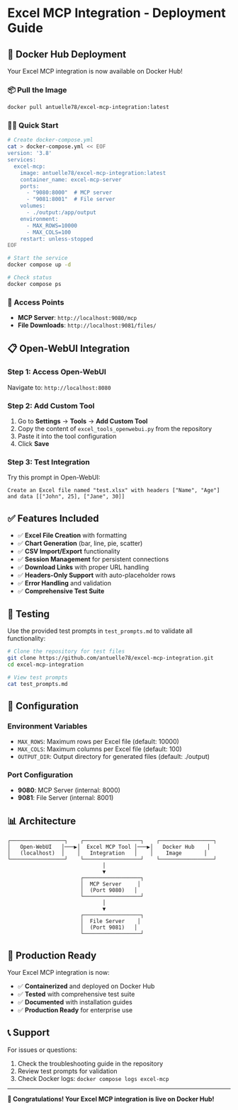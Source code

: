 # Excel MCP Integration - Deployment Guide

## 🚀 Docker Hub Deployment

Your Excel MCP integration is now available on Docker Hub!

### 📦 Pull the Image
```bash
docker pull antuelle78/excel-mcp-integration:latest
```

### 🏃‍♂️ Quick Start
```bash
# Create docker-compose.yml
cat > docker-compose.yml << EOF
version: '3.8'
services:
  excel-mcp:
    image: antuelle78/excel-mcp-integration:latest
    container_name: excel-mcp-server
    ports:
      - "9080:8000"  # MCP server
      - "9081:8001"  # File server
    volumes:
      - ./output:/app/output
    environment:
      - MAX_ROWS=10000
      - MAX_COLS=100
    restart: unless-stopped
EOF

# Start the service
docker compose up -d

# Check status
docker compose ps
```

### 🔗 Access Points
- **MCP Server**: `http://localhost:9080/mcp`
- **File Downloads**: `http://localhost:9081/files/`

## 📋 Open-WebUI Integration

### Step 1: Access Open-WebUI
Navigate to: `http://localhost:8080`

### Step 2: Add Custom Tool
1. Go to **Settings** → **Tools** → **Add Custom Tool**
2. Copy the content of `excel_tools_openwebui.py` from the repository
3. Paste it into the tool configuration
4. Click **Save**

### Step 3: Test Integration
Try this prompt in Open-WebUI:
```
Create an Excel file named "test.xlsx" with headers ["Name", "Age"] and data [["John", 25], ["Jane", 30]]
```

## ✅ Features Included

- ✅ **Excel File Creation** with formatting
- ✅ **Chart Generation** (bar, line, pie, scatter)
- ✅ **CSV Import/Export** functionality
- ✅ **Session Management** for persistent connections
- ✅ **Download Links** with proper URL handling
- ✅ **Headers-Only Support** with auto-placeholder rows
- ✅ **Error Handling** and validation
- ✅ **Comprehensive Test Suite**

## 🧪 Testing

Use the provided test prompts in `test_prompts.md` to validate all functionality:

```bash
# Clone the repository for test files
git clone https://github.com/antuelle78/excel-mcp-integration.git
cd excel-mcp-integration

# View test prompts
cat test_prompts.md
```

## 🔧 Configuration

### Environment Variables
- `MAX_ROWS`: Maximum rows per Excel file (default: 10000)
- `MAX_COLS`: Maximum columns per Excel file (default: 100)
- `OUTPUT_DIR`: Output directory for generated files (default: ./output)

### Port Configuration
- **9080**: MCP Server (internal: 8000)
- **9081**: File Server (internal: 8001)

## 📊 Architecture

```
┌─────────────────┐    ┌──────────────────┐    ┌─────────────────┐
│   Open-WebUI   │───▶│  Excel MCP Tool │───▶│   Docker Hub    │
│   (localhost)  │    │   Integration   │    │    Image       │
└─────────────────┘    └──────────────────┘    └─────────────────┘
                              │
                              ▼
                       ┌──────────────────┐
                       │  MCP Server     │
                       │  (Port 9080)   │
                       └──────────────────┘
                              │
                              ▼
                       ┌──────────────────┐
                       │  File Server    │
                       │  (Port 9081)   │
                       └──────────────────┘
```

## 🎯 Production Ready

Your Excel MCP integration is now:
- ✅ **Containerized** and deployed on Docker Hub
- ✅ **Tested** with comprehensive test suite
- ✅ **Documented** with installation guides
- ✅ **Production Ready** for enterprise use

## 📞 Support

For issues or questions:
1. Check the troubleshooting guide in the repository
2. Review test prompts for validation
3. Check Docker logs: `docker compose logs excel-mcp`

---

**🎉 Congratulations! Your Excel MCP integration is live on Docker Hub!**